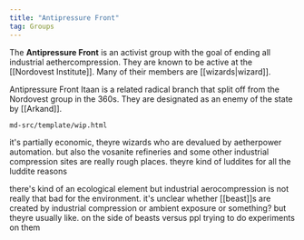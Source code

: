 ```yaml
---
title: "Antipressure Front"
tag: Groups
---
```


The **Antipressure Front** is an activist group with the goal of ending all industrial aethercompression. They are known to be active at the [[Nordovest Institute]]. Many of their members are [[wizards|wizard]].

Antipressure Front Itaan is a related radical branch that split off from the Nordovest group in the 360s. They are designated as an enemy of the state by [[Arkand]].


```{.include}
md-src/template/wip.html
```

it's partially economic, theyre wizards who are devalued by aetherpower automation. but also the vosanite refineries and some other industrial compression sites are really rough places. theyre kind of luddites for all the luddite reasons

there's kind of an ecological element but industrial aerocompression is not really that bad for the environment. it's unclear whether [[beast]]s are created by industrial compression or ambient exposure or something? but theyre usually like. on the side of beasts versus ppl trying to do experiments on them
